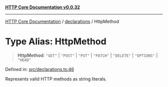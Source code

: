 [**HTTP Core Documentation v0.0.32**](../../README.md)

***

[HTTP Core Documentation](../../modules.md) / [declarations](../README.md) / HttpMethod

# Type Alias: HttpMethod

> **HttpMethod**: `"GET"` \| `"POST"` \| `"PUT"` \| `"PATCH"` \| `"DELETE"` \| `"OPTIONS"` \| `"HEAD"`

Defined in: [src/declarations.ts:46](https://github.com/stonemjs/http-core/blob/680e946aeb5100b42b4836417719aba730586478/src/declarations.ts#L46)

Represents valid HTTP methods as string literals.
